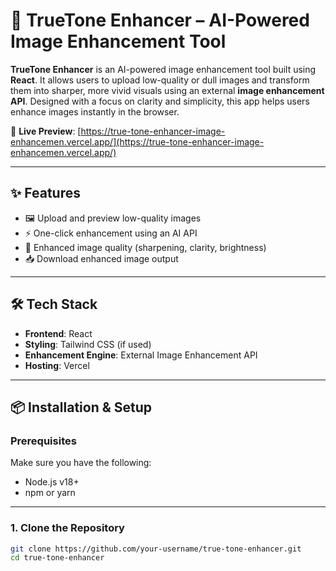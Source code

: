 # 🎨 TrueTone Enhancer – AI-Powered Image Enhancement Tool

**TrueTone Enhancer** is an AI-powered image enhancement tool built using **React**. It allows users to upload low-quality or dull images and transform them into sharper, more vivid visuals using an external **image enhancement API**. Designed with a focus on clarity and simplicity, this app helps users enhance images instantly in the browser.

🔗 **Live Preview**: [https://true-tone-enhancer-image-enhancemen.vercel.app/](https://true-tone-enhancer-image-enhancemen.vercel.app/)

---

## ✨ Features

- 🖼️ Upload and preview low-quality images
- ⚡ One-click enhancement using an AI API
- 🧠 Enhanced image quality (sharpening, clarity, brightness)
- 📥 Download enhanced image output

---

## 🛠 Tech Stack

- **Frontend**: React
- **Styling**: Tailwind CSS (if used)
- **Enhancement Engine**: External Image Enhancement API
- **Hosting**: Vercel

---

## 📦 Installation & Setup

### Prerequisites

Make sure you have the following:

- Node.js v18+
- npm or yarn
  
---

### 1. Clone the Repository

```bash
git clone https://github.com/your-username/true-tone-enhancer.git
cd true-tone-enhancer
